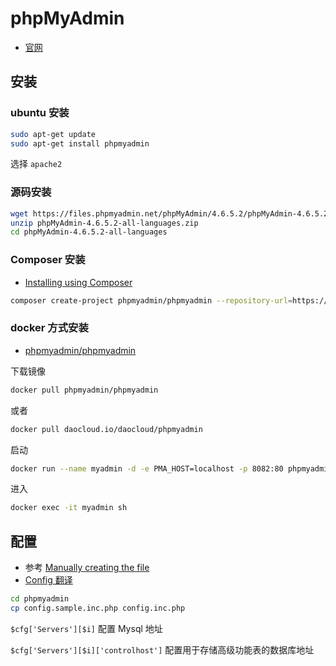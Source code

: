 # phpMyAdmin

* [官网](https://www.phpmyadmin.net/)

## 安装

### ubuntu 安装

```sh
sudo apt-get update
sudo apt-get install phpmyadmin
```

选择 `apache2`

### 源码安装

```sh
wget https://files.phpmyadmin.net/phpMyAdmin/4.6.5.2/phpMyAdmin-4.6.5.2-all-languages.zip
unzip phpMyAdmin-4.6.5.2-all-languages.zip
cd phpMyAdmin-4.6.5.2-all-languages
```

### Composer 安装

* [Installing using Composer](https://docs.phpmyadmin.net/en/latest/setup.html#installing-using-composer)

```sh
composer create-project phpmyadmin/phpmyadmin --repository-url=https://www.phpmyadmin.net/packages.json --no-dev
```

### docker 方式安装

* [phpmyadmin/phpmyadmin](https://hub.docker.com/r/phpmyadmin/phpmyadmin/)

下载镜像

```sh
docker pull phpmyadmin/phpmyadmin
```

或者

```sh
docker pull daocloud.io/daocloud/phpmyadmin
```

启动

```sh
docker run --name myadmin -d -e PMA_HOST=localhost -p 8082:80 phpmyadmin/phpmyadmin
```

进入

```sh
docker exec -it myadmin sh
```


## 配置

* 参考 [Manually creating the file](https://docs.phpmyadmin.net/en/latest/setup.html#manually-creating-the-file)
* [Config 翻译](https://docs.phpmyadmin.net/zh_CN/latest/config.html)

```sh
cd phpmyadmin
cp config.sample.inc.php config.inc.php
```

`$cfg['Servers'][$i]`  配置 Mysql 地址

`$cfg['Servers'][$i]['controlhost']` 配置用于存储高级功能表的数据库地址
